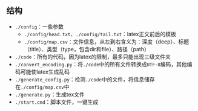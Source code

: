 ## 结构

- `./config`：一些参数
  - `./config/head.txt`、`./config/tail.txt`：latex正文前后的模板
  - `./config/map.csv`：文件信息，从左到右含义为：深度（deep）、标题（title）、类型（type，包含dir和file）、路径（path）
- `./code`：所有的代码，因为latex的限制，最多只能出现三级文件夹
- `./convert_encoding.py`：将`./code`中的所有文件转换成`UTF-8`编码，其他编码可能使latex生成乱码
- `./generate_config.py`：检测`./code`中的文件，将信息储存在`./config/map.csv`中
- `./generate.py`：生成tex文件
- `./start.cmd`：脚本文件，一键生成